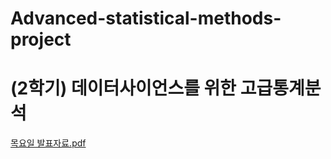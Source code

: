 # Advanced-statistical-methods-project

# (2학기) 데이터사이언스를 위한 고급통계분석

[목요일 발표자료.pdf](https://github.com/rldhks0543/Advanced-statistical-methods-project/files/13988900/default.pdf)
